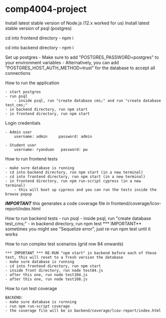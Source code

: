 # comp4004-project

Install latest stable version of Node.js (12.x worked for us)
Install latest stable version of psql (postgres) 

cd into frontend directory
    - npm i

cd into backend directory
    - npm i 

Set up postgres
    - Make sure to add "POSTGRES_PASSWORD=postgres" to your environment variables
    - Alternatively, you can add "POSTGRES_HOST_AUTH_METHOD=trust" for the database to accept all connections

How to run the application

    - start postgres
    - run psql
        - inside psql, run "create database cms;" and run "create database test_cms;"
    - in backend directory, run npm start
    - in frontend directory, run npm start

Login credentials
    
    - Admin user
        username: admin     password: admin
    
    - Student user
        username: ryanduan   password: pw

How to run frontend tests

    - make sure database is running
    - cd into backend directory, run npm start (in a new terminal)
    - cd into frontend directory, run npm start (in a new terminal)
    - in frontend directory, run npm run-script cypress (in a new terminal)
        - this will boot up cypress and you can run the tests inside the browse popup
***IMPORTANT*** this generates a code coverage file in frontend/coverage/lcov-report/index.html

How to run backend tests
    - run psql
        - inside psql, run "create database test_cms;"
    - in backend directory, run npm test
    *** IMPORTANT** sometimes you might see "Sequelize error", just re-run npm test until it works

How to run complex test scenarios (grid row 84 onwards)

    *** IMPORTANT *** RE-RUN "npm start" in backend before each of these test, this will reset to a fresh version the database
    - make sure database is running
    - cd into frontend directory, run npm start
    - inside front directory, run node test84.js
    - after this one, run node test104.js
    - after this one, run node test108.js

How to run test coverage

    BACKEND:
    - make sure database is rurnning
    - run npm run-script coverage
    - the coverage file will be in backend/coverage/lcov-report/index.html
